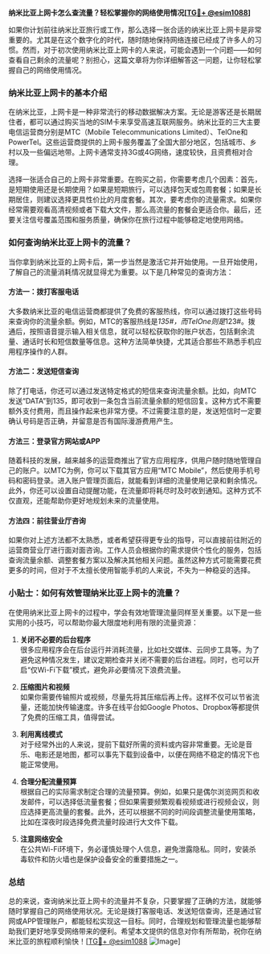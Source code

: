 **纳米比亚上网卡怎么查流量？轻松掌握你的网络使用情况[[TG💪+ @esim1088](https://t.me/s/esim1088)]**

如果你计划前往纳米比亚旅行或工作，那么选择一张合适的纳米比亚上网卡是非常重要的。尤其是在这个数字化的时代，随时随地保持网络连接已经成了许多人的习惯。然而，对于初次使用纳米比亚上网卡的人来说，可能会遇到一个问题——如何查看自己剩余的流量呢？别担心，这篇文章将为你详细解答这一问题，让你轻松掌握自己的网络使用情况。

### 纳米比亚上网卡的基本介绍

在纳米比亚，上网卡是一种非常流行的移动数据解决方案。无论是游客还是长期居住者，都可以通过购买当地的SIM卡来享受高速互联网服务。纳米比亚的三大主要电信运营商分别是MTC（Mobile Telecommunications Limited）、TelOne和PowerTel。这些运营商提供的上网卡服务覆盖了全国大部分地区，包括城市、乡村以及一些偏远地带。上网卡通常支持3G或4G网络，速度较快，且资费相对合理。

选择一张适合自己的上网卡非常重要。在购买之前，你需要考虑几个因素：首先，是短期使用还是长期使用？如果是短期旅行，可以选择包天或包周套餐；如果是长期居住，则建议选择更具性价比的月度套餐。其次，要考虑你的流量需求。如果你经常需要观看高清视频或者下载大文件，那么高流量的套餐会更适合你。最后，还要关注信号覆盖范围和服务质量，确保你在旅行过程中能够稳定地使用网络。

### 如何查询纳米比亚上网卡的流量？

当你拿到纳米比亚的上网卡后，第一步当然是激活它并开始使用。一旦开始使用，了解自己的流量消耗情况就显得尤为重要。以下是几种常见的查询方法：

#### 方法一：拨打客服电话
大多数纳米比亚的电信运营商都提供了免费的客服热线，你可以通过拨打这些号码来查询你的流量余额。例如，MTC的客服热线是*135#，而TelOne则是*123#。拨通后，按照语音提示输入相关信息，就可以轻松获取你的账户状态，包括剩余流量、通话时长和短信数量等信息。这种方法简单快捷，尤其适合那些不熟悉手机应用程序操作的人群。

#### 方法二：发送短信查询
除了打电话，你还可以通过发送特定格式的短信来查询流量余额。比如，向MTC发送“DATA”到135，即可收到一条包含当前流量余额的短信回复。这种方式不需要额外支付费用，而且操作起来也非常方便。不过需要注意的是，发送短信时一定要确认号码是否正确，并留意是否有国际漫游费用产生。

#### 方法三：登录官方网站或APP
随着科技的发展，越来越多的运营商推出了官方应用程序，供用户随时随地管理自己的账户。以MTC为例，你可以下载其官方应用“MTC Mobile”，然后使用手机号码和密码登录。进入账户管理页面后，就能看到详细的流量使用记录和剩余情况。此外，你还可以设置自动提醒功能，在流量即将耗尽时及时收到通知。这种方式不仅直观，还能帮助你更好地规划未来的流量使用。

#### 方法四：前往营业厅咨询
如果你对上述方法都不太熟悉，或者希望获得更专业的指导，可以直接前往附近的运营商营业厅进行面对面咨询。工作人员会根据你的需求提供个性化的服务，包括查询流量余额、调整套餐方案以及解决其他相关问题。虽然这种方式可能需要花费更多的时间，但对于不太擅长使用智能手机的人来说，不失为一种稳妥的选择。

### 小贴士：如何有效管理纳米比亚上网卡的流量？

在使用纳米比亚上网卡的过程中，学会有效地管理流量同样至关重要。以下是一些实用的小技巧，可以帮助你最大限度地利用有限的流量资源：

1. **关闭不必要的后台程序**  
   很多应用程序会在后台运行并消耗流量，比如社交媒体、云同步工具等。为了避免这种情况发生，建议定期检查并关闭不需要的后台进程。同时，也可以开启“仅Wi-Fi下载”模式，避免非必要情况下浪费流量。

2. **压缩图片和视频**  
   如果你需要传输照片或视频，尽量先将其压缩后再上传。这样不仅可以节省流量，还能加快传输速度。许多在线平台如Google Photos、Dropbox等都提供了免费的压缩工具，值得尝试。

3. **利用离线模式**  
   对于经常外出的人来说，提前下载好所需的资料或内容非常重要。无论是音乐、电影还是地图，都可以事先下载到设备中，以便在网络不稳定的情况下也能正常使用。

4. **合理分配流量预算**  
   根据自己的实际需求制定合理的流量预算。例如，如果只是偶尔浏览网页和收发邮件，可以选择低流量套餐；但如果需要频繁观看视频或进行视频会议，则应选择更高流量的套餐。此外，还可以根据不同的时间段调整流量使用策略，比如在深夜时段选择免费流量时段进行大文件下载。

5. **注意网络安全**  
   在公共Wi-Fi环境下，务必谨慎处理个人信息，避免泄露隐私。同时，安装杀毒软件和防火墙也是保护设备安全的重要措施之一。

### 总结

总的来说，查询纳米比亚上网卡的流量并不复杂，只要掌握了正确的方法，就能够随时掌握自己的网络使用状况。无论是拨打客服电话、发送短信查询，还是通过官网或APP管理账户，都能轻松实现这一目标。同时，合理规划和管理流量也能够帮助我们更好地享受网络带来的便利。希望本文提供的信息对你有所帮助，祝你在纳米比亚的旅程顺利愉快！[[TG💪+ @esim1088](https://t.me/s/esim1088) ![Image](https://i.postimg.cc/4NQfJmqS/Snipaste-2025-05-13-00-14-12.png)]